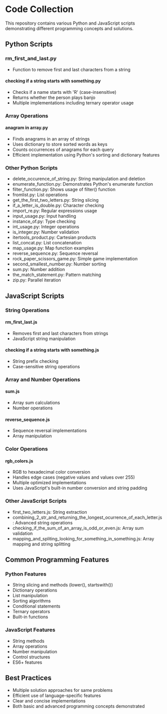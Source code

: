 # Code Collection

This repository contains various Python and JavaScript scripts demonstrating different programming concepts and solutions.

## Python Scripts

### rm_first_and_last.py
- Function to remove first and last characters from a string

#### checking if a string starts with something.py
- Checks if a name starts with 'R' (case-insensitive)
- Returns whether the person plays banjo
- Multiple implementations including ternary operator usage

### Array Operations

#### anagram in array.py
- Finds anagrams in an array of strings
- Uses dictionary to store sorted words as keys
- Counts occurrences of anagrams for each query
- Efficient implementation using Python's sorting and dictionary features

### Other Python Scripts
- delete_occurence_of_string.py: String manipulation and deletion
- enumerate_function.py: Demonstrates Python's enumerate function
- filter_function.py: Shows usage of filter() function
- fromlist.py: List operations
- get_the_first_two_letters.py: String slicing
- if_a_letter_is_double.py: Character checking
- import_re.py: Regular expressions usage
- input_usage.py: Input handling
- instance_of.py: Type checking
- int_usage.py: Integer operations
- is_integer.py: Number validation
- itertools_product.py: Cartesian products
- list_concat.py: List concatenation
- map_usage.py: Map function examples
- reverse_sequence.py: Sequence reversal
- rock_paper_scissors_game.py: Simple game implementation
- second_smallest_number.py: Number sorting
- sum.py: Number addition
- the_match_statement.py: Pattern matching
- zip.py: Parallel iteration

## JavaScript Scripts

### String Operations

#### rm_first_last.js
- Removes first and last characters from strings
- JavaScript string manipulation

#### checking if a string starts with something.js
- String prefix checking
- Case-sensitive string operations

### Array and Number Operations

#### sum.js
- Array sum calculations
- Number operations

#### reverse_sequence.js
- Sequence reversal implementations
- Array manipulation

### Color Operations

#### rgb_colors.js
- RGB to hexadecimal color conversion
- Handles edge cases (negative values and values over 255)
- Multiple optimized implementations
- Uses JavaScript's built-in number conversion and string padding

### Other JavaScript Scripts
- first_two_letters.js: String extraction
- combining_2_str_and_returning_the_longest_ocurrence_of_each_letter.js: Advanced string operations
- checking_if_the_sum_of_an_array_is_odd_or_even.js: Array sum validation
- mapping_and_spliting_looking_for_something_in_something.js: Array mapping and string splitting

## Common Programming Features

### Python Features
- String slicing and methods (lower(), startswith())
- Dictionary operations
- List manipulation
- Sorting algorithms
- Conditional statements
- Ternary operators
- Built-in functions

### JavaScript Features
- String methods
- Array operations
- Number manipulation
- Control structures
- ES6+ features

## Best Practices
- Multiple solution approaches for same problems
- Efficient use of language-specific features
- Clear and concise implementations
- Both basic and advanced programming concepts demonstrated